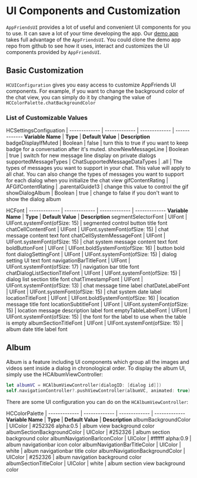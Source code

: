 # UI Components and Customization
`AppFriendsUI` provides a lot of useful and convenient UI components for you to use. It can save a lot of your time developing the app. Our [demo app](https://github.com/Hacknocraft/AppFriendsiOSSample) takes full advantage of the `AppFriendsUI`. You could clone the demo app repo from github to see how it uses, interact and customizes the UI components provided by `AppFriendsUI`.

## Basic Customization
`HCUIConfiguration` gives you easy access to customize AppFriends UI components. For example, if you want to change the background color of the chat view, you can simply do it by changing the value of `HCColorPalette.chatBackgroundColor`

### List of Customizable Values

HCSettingsConfiguation    |
-------------             |   -------------  |   -------------     |   -------------
**Variable Name**         |    **Type**      |  **Default Value**  |     **Description**
badgeDisplayIfMuted       |     Boolean      |     false     | turn this to true if you want to keep badge for a conversation after it's muted.
showNewMessageLine        |     Boolean      |     true      | switch for new message line display on private dialogs
supportedMessageTypes     | ChatSupportedMessageDataTypes |     .all    |  The types of messages you want to support in your chat. This value will apply to all chat. You can also change the types of messages you want to support for each dialog when you initialize the chat view
gifContentRating          |     AFGifContentRating      |     .parentalGuide13      | change this value to control the gif
showDialogAlbum           |     Boolean      |     true      | change to false if you don't want to show the dialog album

HCFont                    |
-------------             |   -------------  |   -------------     |   -------------
**Variable Name**         |    **Type**      |  **Default Value**  |     **Description**
segmentSelectorFont       |     UIFont       |  UIFont.systemFont(ofSize: 15)  | segmented control button title font
chatCellContentFont       |     UIFont       |  UIFont.systemFont(ofSize: 15)  | chat message content text font
chatCellSystemMessageFont |     UIFont       |  UIFont.systemFont(ofSize: 15)  | chat system message content text font
boldButtonFont            |     UIFont       |  UIFont.boldSystemFont(ofSize: 16) |  button bold font
dialogSettingFont         |     UIFont       |  UIFont.systemFont(ofSize: 15)  | dialog setting UI text font
navigationBarTitleFont    |     UIFont       |  UIFont.systemFont(ofSize: 17)  | navigation bar title font
chatDialogListSectionTitleFont    |     UIFont       |  UIFont.systemFont(ofSize: 15)  | dialog list section title font
chatTimestampFont         |     UIFont       |  UIFont.systemFont(ofSize: 13)  | chat message time label
chatDateLabelFont         |     UIFont       |  UIFont.systemFont(ofSize: 15)  | chat system date label
locationTitleFont         |     UIFont       |  UIFont.boldSystemFont(ofSize: 16)  | location message title font
locationSubtitleFont      |     UIFont       |  UIFont.systemFont(ofSize: 15)  | location message description label font
emptyTableLabelFont       |     UIFont       |  UIFont.systemFont(ofSize: 15)  | the font for the label to use when the table is empty
albumSectionTitleFont     |     UIFont       |  UIFont.systemFont(ofSize: 15)  | album date title label font

## Album
Album is a feature including UI components which group all the images and videos sent inside a dialog in chronological order.
To display the album UI, simply use the HCAlbumViewController:
```swift
let albumVC = HCAlbumViewController(dialogID: [dialog id]])
self.navigationController?.pushViewController(albumVC, animated: true)
```
There are some UI configuration you can do on the `HCAlbumViewController`:

HCColorPalette                 |
-------------                  |   -------------   |   -------------     |   -------------
**Variable Name**              |    **Type**       |  **Default Value**  |     **Description**
albumBackgroundColor           |     UIColor       |  #252326 alpha:0.5  | album view background color
albumSectionBackgroundColor    |     UIColor       |  #252326            | album section background color
albumNavigationBarIconColor    |     UIColor       |  #ffffff alpha:0.9  | album navigationbar icon color
albumNavigationBarTitleColor   |     UIColor       |  white              | album navigationbar title color
albumNavigationBackgroundColor |     UIColor       |  #252326            | album navigation background color
albumSectionTitleColor         |     UIColor       |  white              | album section view background color
